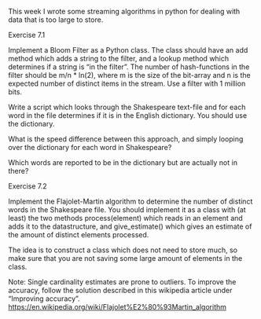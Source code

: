 This week I wrote some streaming algorithms in python for dealing with data that is too large to store.

Exercise 7.1

Implement a Bloom Filter as a Python class. The class should have an add method which adds a string to the filter, and a lookup method which determines if a string is “in the filter”. The number of hash-functions in the filter should be m/n * ln(2), where m is the size of the bit-array and n is the expected number of distinct items in the stream. Use a filter with 1 million bits.

Write a script which looks through the Shakespeare text-file and for each word in the file determines if it is in the English dictionary. You should use the dictionary.

What is the speed difference between this approach, and simply looping over the dictionary for each word in Shakespeare?

Which words are reported to be in the dictionary but are actually not in there?

Exercise 7.2

Implement the Flajolet-Martin algorithm to determine the number of distinct words in the Shakespeare file. You should implement it as a class with (at least) the two methods process(element) which reads in an element and adds it to the datastructure, and give_estimate() which gives an estimate of the amount of distinct elements processed.

The idea is to construct a class which does not need to store much, so make sure that you are not saving some large amount of elements in the class.

Note: Single cardinality estimates are prone to outliers. To improve the accuracy, follow the solution described in this wikipedia article under “Improving accuracy”. https://en.wikipedia.org/wiki/Flajolet%E2%80%93Martin_algorithm
